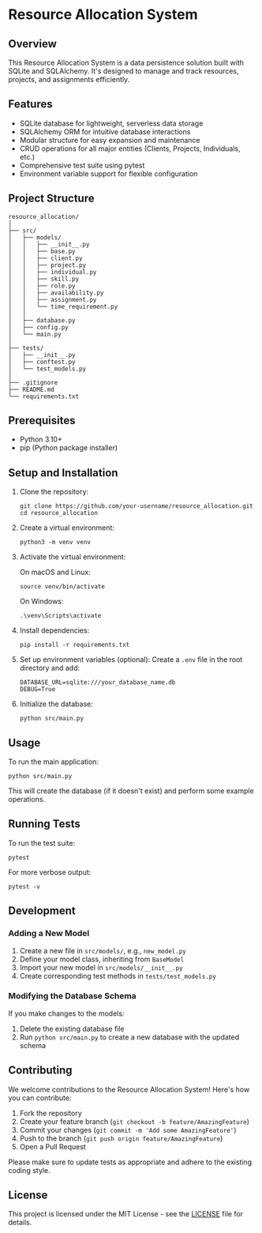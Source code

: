 # Resource Allocation System

## Overview

This Resource Allocation System is a data persistence solution built with SQLite and SQLAlchemy. It's designed to manage and track resources, projects, and assignments efficiently.

## Features

- SQLite database for lightweight, serverless data storage
- SQLAlchemy ORM for intuitive database interactions
- Modular structure for easy expansion and maintenance
- CRUD operations for all major entities (Clients, Projects, Individuals, etc.)
- Comprehensive test suite using pytest
- Environment variable support for flexible configuration

## Project Structure

```
resource_allocation/
│
├── src/
│   ├── models/
│   │   ├── __init__.py
│   │   ├── base.py
│   │   ├── client.py
│   │   ├── project.py
│   │   ├── individual.py
│   │   ├── skill.py
│   │   ├── role.py
│   │   ├── availability.py
│   │   ├── assignment.py
│   │   └── time_requirement.py
│   │
│   ├── database.py
│   ├── config.py
│   └── main.py
│
├── tests/
│   ├── __init__.py
│   ├── conftest.py
│   └── test_models.py
│
├── .gitignore
├── README.md
└── requirements.txt
```

## Prerequisites

- Python 3.10+
- pip (Python package installer)

## Setup and Installation

1. Clone the repository:

   ```
   git clone https://github.com/your-username/resource_allocation.git
   cd resource_allocation
   ```

2. Create a virtual environment:

   ```
   python3 -m venv venv
   ```

3. Activate the virtual environment:

   On macOS and Linux:

   ```
   source venv/bin/activate
   ```

   On Windows:

   ```Base
   .\venv\Scripts\activate
   ```

4. Install dependencies:

   ```Base
   pip install -r requirements.txt
   ```

5. Set up environment variables (optional):
   Create a `.env` file in the root directory and add:

   ```Base
   DATABASE_URL=sqlite:///your_database_name.db
   DEBUG=True
   ```

6. Initialize the database:

   ```Base
   python src/main.py
   ```

## Usage

To run the main application:

```Base
python src/main.py
```

This will create the database (if it doesn't exist) and perform some example operations.

## Running Tests

To run the test suite:

```Base
pytest
```

For more verbose output:

```Base
pytest -v
```

## Development

### Adding a New Model

1. Create a new file in `src/models/`, e.g., `new_model.py`
2. Define your model class, inheriting from `BaseModel`
3. Import your new model in `src/models/__init__.py`
4. Create corresponding test methods in `tests/test_models.py`

### Modifying the Database Schema

If you make changes to the models:

1. Delete the existing database file
2. Run `python src/main.py` to create a new database with the updated schema

## Contributing

We welcome contributions to the Resource Allocation System! Here's how you can contribute:

1. Fork the repository
2. Create your feature branch (`git checkout -b feature/AmazingFeature`)
3. Commit your changes (`git commit -m 'Add some AmazingFeature'`)
4. Push to the branch (`git push origin feature/AmazingFeature`)
5. Open a Pull Request

Please make sure to update tests as appropriate and adhere to the existing coding style.

## License

This project is licensed under the MIT License - see the [LICENSE](LICENSE) file for details.
